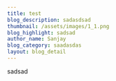 ```yaml
---
title: test
blog_description: sadasdsad
thumbnail: /assets/images/1_1.png
blog_highlight: sadsad
author_name: Sanjay
blog_category: saadasdas
layout: blog_detail
---
```

sadsad

